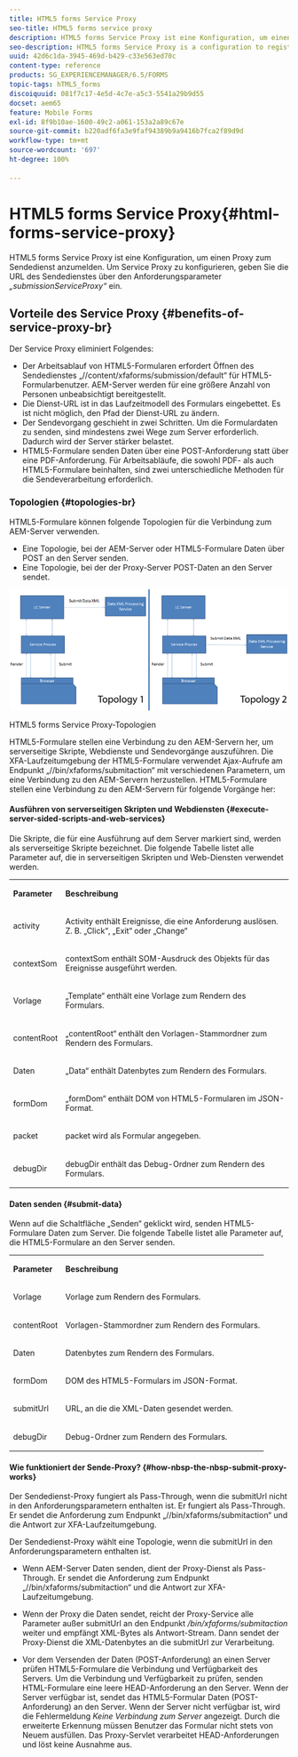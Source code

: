 ```yaml
---
title: HTML5 forms Service Proxy
seo-title: HTML5 forms service proxy
description: HTML5 forms Service Proxy ist eine Konfiguration, um einen Proxy zum Sendedienst anzumelden. Um Service Proxy zu konfigurieren, geben Sie die URL des Sendedienstes über den Anforderungsparameter „submissionServiceProxy“ ein.
seo-description: HTML5 forms Service Proxy is a configuration to register a proxy for the submission service. To configure Service Proxy, specify the URL of submission service through request parameter submissionServiceProxy.
uuid: 42d6c1da-3945-469d-b429-c33e563ed70c
content-type: reference
products: SG_EXPERIENCEMANAGER/6.5/FORMS
topic-tags: hTML5_forms
discoiquuid: 081f7c17-4e5d-4c7e-a5c3-5541a29b9d55
docset: aem65
feature: Mobile Forms
exl-id: 8f9b10ae-1600-49c2-a061-153a2a89c67e
source-git-commit: b220adf6fa3e9faf94389b9a9416b7fca2f89d9d
workflow-type: tm+mt
source-wordcount: '697'
ht-degree: 100%

---
```


# HTML5 forms Service Proxy{#html-forms-service-proxy}

HTML5 forms Service Proxy ist eine Konfiguration, um einen Proxy zum Sendedienst anzumelden. Um Service Proxy zu konfigurieren, geben Sie die URL des Sendedienstes über den Anforderungsparameter *„submissionServiceProxy“* ein.

## Vorteile des Service Proxy {#benefits-of-service-proxy-br}

Der Service Proxy eliminiert Folgendes:

* Der Arbeitsablauf von HTML5-Formularen erfordert Öffnen des Sendedienstes „//content/xfaforms/submission/default“ für HTML5-Formularbenutzer. AEM-Server werden für eine größere Anzahl von Personen unbeabsichtigt bereitgestellt.
* Die Dienst-URL ist in das Laufzeitmodell des Formulars eingebettet. Es ist nicht möglich, den Pfad der Dienst-URL zu ändern.
* Der Sendevorgang geschieht in zwei Schritten. Um die Formulardaten zu senden, sind mindestens zwei Wege zum Server erforderlich. Dadurch wird der Server stärker belastet.
* HTML5-Formulare senden Daten über eine POST-Anforderung statt über eine PDF-Anforderung. Für Arbeitsabläufe, die sowohl PDF- als auch HTML5-Formulare beinhalten, sind zwei unterschiedliche Methoden für die Sendeverarbeitung erforderlich.

### Topologien {#topologies-br}

HTML5-Formulare können folgende Topologien für die Verbindung zum AEM-Server verwenden.

* Eine Topologie, bei der AEM-Server oder HTML5-Formulare Daten über POST an den Server senden.
* Eine Topologie, bei der der Proxy-Server POST-Daten an den Server sendet.

![HTML5 forms Service Proxy-Topologien](assets/topology.png)

HTML5 forms Service Proxy-Topologien

HTML5-Formulare stellen eine Verbindung zu den AEM-Servern her, um serverseitige Skripte, Webdienste und Sendevorgänge auszuführen. Die XFA-Laufzeitumgebung der HTML5-Formulare verwendet Ajax-Aufrufe am Endpunkt „//bin/xfaforms/submitaction“ mit verschiedenen Parametern, um eine Verbindung zu den AEM-Servern herzustellen. HTML5-Formulare stellen eine Verbindung zu den AEM-Servern für folgende Vorgänge her:

#### Ausführen von serverseitigen Skripten und Webdiensten {#execute-server-sided-scripts-and-web-services}

Die Skripte, die für eine Ausführung auf dem Server markiert sind, werden als serverseitige Skripte bezeichnet. Die folgende Tabelle listet alle Parameter auf, die in serverseitigen Skripten und Web-Diensten verwendet werden.

<table>
 <tbody>
  <tr>
   <td><p><strong>Parameter</strong></p> </td>
   <td><p><strong>Beschreibung</strong></p> </td>
  </tr>
  <tr>
   <td><p>activity</p> </td>
   <td><p>Activity enthält Ereignisse, die eine Anforderung auslösen. Z. B. „Click“, „Exit“ oder „Change“</p> </td>
  </tr>
  <tr>
   <td><p>contextSom</p> </td>
   <td><p>contextSom enthält SOM-Ausdruck des Objekts für das Ereignisse ausgeführt werden.</p> </td>
  </tr>
  <tr>
   <td><p>Vorlage</p> </td>
   <td><p>„Template“ enthält eine Vorlage zum Rendern des Formulars. </p> </td>
  </tr>
  <tr>
   <td><p>contentRoot</p> </td>
   <td><p>„contentRoot“ enthält den Vorlagen-Stammordner zum Rendern des Formulars. </p> </td>
  </tr>
  <tr>
   <td><p>Daten</p> </td>
   <td><p>„Data“ enthält Datenbytes zum Rendern des Formulars. </p> </td>
  </tr>
  <tr>
   <td><p>formDom</p> </td>
   <td><p>„formDom“ enthält DOM von HTML5-Formularen im JSON-Format. </p> </td>
  </tr>
  <tr>
   <td><p>packet</p> </td>
   <td><p>packet wird als Formular angegeben.</p> </td>
  </tr>
  <tr>
   <td><p>debugDir</p> </td>
   <td><p>debugDir enthält das Debug-Ordner zum Rendern des Formulars.</p> </td>
  </tr>
 </tbody>
</table>

#### Daten senden {#submit-data}

Wenn auf die Schaltfläche „Senden“ geklickt wird, senden HTML5-Formulare Daten zum Server. Die folgende Tabelle listet alle Parameter auf, die HTML5-Formulare an den Server senden.

<table>
 <tbody>
  <tr>
   <td><p><strong>Parameter</strong></p> </td>
   <td><p><strong>Beschreibung</strong></p> </td>
  </tr>
  <tr>
   <td><p>Vorlage</p> </td>
   <td><p>Vorlage zum Rendern des Formulars.</p> </td>
  </tr>
  <tr>
   <td><p>contentRoot</p> </td>
   <td><p>Vorlagen-Stammordner zum Rendern des Formulars.</p> </td>
  </tr>
  <tr>
   <td><p>Daten</p> </td>
   <td><p>Datenbytes zum Rendern des Formulars.</p> </td>
  </tr>
  <tr>
   <td><p>formDom</p> </td>
   <td><p>DOM des HTML5-Formulars im JSON-Format.</p> </td>
  </tr>
  <tr>
   <td><p>submitUrl</p> </td>
   <td><p>URL, an die die XML-Daten gesendet werden.</p> </td>
  </tr>
  <tr>
   <td><p>debugDir</p> </td>
   <td><p>Debug-Ordner zum Rendern des Formulars.</p> </td>
  </tr>
 </tbody>
</table>

#### Wie funktioniert der Sende-Proxy? {#how-nbsp-the-nbsp-submit-proxy-works}

Der Sendedienst-Proxy fungiert als Pass-Through, wenn die submitUrl nicht in den Anforderungsparametern enthalten ist. Er fungiert als Pass-Through. Er sendet die Anforderung zum Endpunkt „//bin/xfaforms/submitaction“ und die Antwort zur XFA-Laufzeitumgebung.

Der Sendedienst-Proxy wählt eine Topologie, wenn die submitUrl in den Anforderungsparametern enthalten ist.

* Wenn AEM-Server Daten senden, dient der Proxy-Dienst als Pass-Through. Er sendet die Anforderung zum Endpunkt „//bin/xfaforms/submitaction“ und die Antwort zur XFA-Laufzeitumgebung.
* Wenn der Proxy die Daten sendet, reicht der Proxy-Service alle Parameter außer submitUrl an den Endpunkt */bin/xfaforms/submitaction* weiter und empfängt XML-Bytes als Antwort-Stream. Dann sendet der Proxy-Dienst die XML-Datenbytes an die submitUrl zur Verarbeitung.

* Vor dem Versenden der Daten (POST-Anforderung) an einen Server prüfen HTML5-Formulare die Verbindung und Verfügbarkeit des Servers. Um die Verbindung und Verfügbarkeit zu prüfen, senden HTML-Formulare eine leere HEAD-Anforderung an den Server. Wenn der Server verfügbar ist, sendet das HTML5-Formular Daten (POST-Anforderung) an den Server. Wenn der Server nicht verfügbar ist, wird die Fehlermeldung *Keine Verbindung zum Server* angezeigt. Durch die erweiterte Erkennung müssen Benutzer das Formular nicht stets von Neuem ausfüllen. Das Proxy-Servlet verarbeitet HEAD-Anforderungen und löst keine Ausnahme aus.
